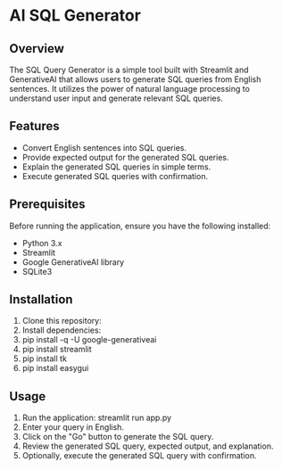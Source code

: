 # AI SQL Generator

## Overview
The SQL Query Generator is a simple tool built with Streamlit and GenerativeAI that allows users to generate SQL queries from English sentences. It utilizes the power of natural language processing to understand user input and generate relevant SQL queries.

## Features
- Convert English sentences into SQL queries.
- Provide expected output for the generated SQL queries.
- Explain the generated SQL queries in simple terms.
- Execute generated SQL queries with confirmation.

## Prerequisites
Before running the application, ensure you have the following installed:
- Python 3.x
- Streamlit
- Google GenerativeAI library
- SQLite3

## Installation
1. Clone this repository:
2. Install dependencies:
3. pip install -q -U google-generativeai
4. pip install streamlit
5. pip install tk
6. pip install easygui


## Usage
1. Run the application:
streamlit run app.py
2. Enter your query in English.
3. Click on the "Go" button to generate the SQL query.
4. Review the generated SQL query, expected output, and explanation.
5. Optionally, execute the generated SQL query with confirmation.


